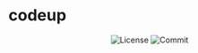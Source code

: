 # codeup

<p align="center">
  <img src="https://img.shields.io/github/license/havario/codeup.svg?style=flat" alt="License" />
  <img src="https://img.shields.io/github/last-commit/havario/codeup" alt="Commit" />
</p>
